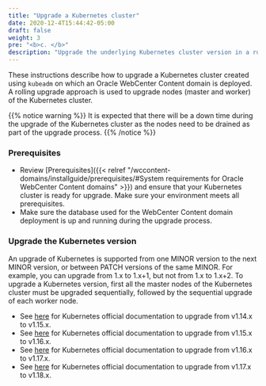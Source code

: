 ```yaml
---
title: "Upgrade a Kubernetes cluster"
date: 2020-12-4T15:44:42-05:00
draft: false
weight: 3
pre: "<b>c. </b>"
description: "Upgrade the underlying Kubernetes cluster version in a running WebCenter Content Kubernetes environment."
---
```


These instructions describe how to upgrade a Kubernetes cluster created using `kubeadm` on which an Oracle WebCenter Content domain is deployed. A rolling upgrade approach is used to upgrade nodes (master and worker) of the Kubernetes cluster.

{{% notice warning  %}}
It is expected that there will be a down time during the upgrade of the Kubernetes cluster as the nodes need to be drained as part of the upgrade process.
{{% /notice %}}

### Prerequisites

* Review [Prerequisites]({{< relref "/wccontent-domains/installguide/prerequisites/#System requirements for Oracle WebCenter Content domains" >}}) and ensure that your Kubernetes cluster is ready for upgrade. Make sure your environment meets all prerequisites.
* Make sure the database used for the WebCenter Content domain deployment is up and running during the upgrade process.

### Upgrade the Kubernetes version
 An upgrade of Kubernetes is supported from one MINOR version to the next MINOR version, or between PATCH versions of the same MINOR.
 For example, you can upgrade from 1.x to 1.x+1, but not from 1.x to 1.x+2.
 To upgrade a Kubernetes version, first all the master nodes of the Kubernetes cluster must be  upgraded sequentially, followed by the sequential upgrade of each worker node.

*  See [here](https://v1-15.docs.kubernetes.io/docs/tasks/administer-cluster/kubeadm/kubeadm-upgrade-1-15/) for Kubernetes official documentation to upgrade from v1.14.x to v1.15.x.
*  See [here](https://v1-16.docs.kubernetes.io/docs/tasks/administer-cluster/kubeadm/kubeadm-upgrade/) for Kubernetes official documentation to upgrade from v1.15.x to v1.16.x.
*  See [here](https://v1-17.docs.kubernetes.io/docs/tasks/administer-cluster/kubeadm/kubeadm-upgrade/) for Kubernetes official documentation to upgrade from v1.16.x to v1.17.x.
*  See [here](https://kubernetes.io/docs/tasks/administer-cluster/kubeadm/kubeadm-upgrade/) for Kubernetes official documentation to upgrade from v1.17.x to v1.18.x.
